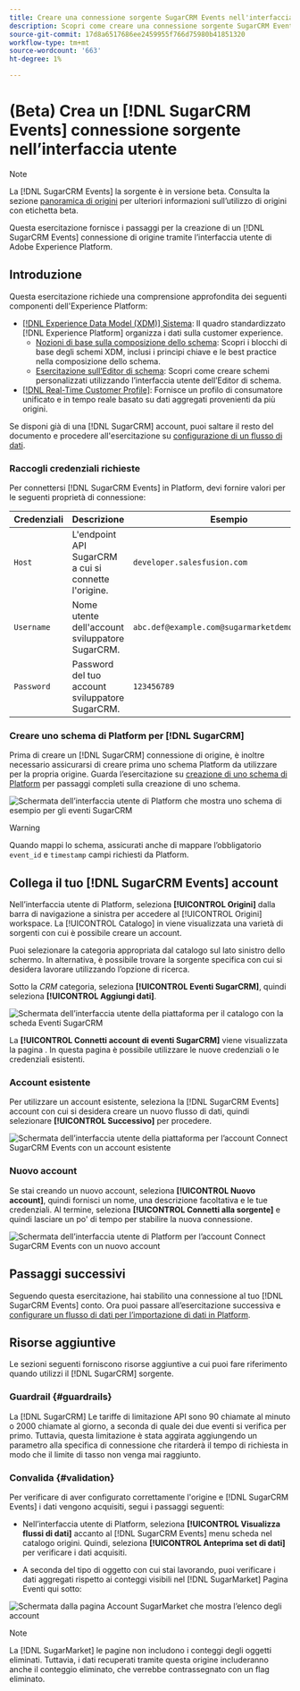 ```yaml
---
title: Creare una connessione sorgente SugarCRM Events nell'interfaccia utente
description: Scopri come creare una connessione sorgente SugarCRM Events utilizzando l’interfaccia utente Adobe Experience Platform.
source-git-commit: 17d8a6517686ee2459955f766d75980b41851320
workflow-type: tm+mt
source-wordcount: '663'
ht-degree: 1%

---
```


# (Beta) Crea un [!DNL SugarCRM Events] connessione sorgente nell’interfaccia utente

>[!NOTE]
>
>La [!DNL SugarCRM Events] la sorgente è in versione beta. Consulta la sezione [panoramica di origini](../../../../home.md#terms-and-conditions) per ulteriori informazioni sull’utilizzo di origini con etichetta beta.

Questa esercitazione fornisce i passaggi per la creazione di un [!DNL SugarCRM Events] connessione di origine tramite l’interfaccia utente di Adobe Experience Platform.

## Introduzione

Questa esercitazione richiede una comprensione approfondita dei seguenti componenti dell&#39;Experience Platform:

* [[!DNL Experience Data Model (XDM)] Sistema](../../../../../xdm/home.md): Il quadro standardizzato [!DNL Experience Platform] organizza i dati sulla customer experience.
   * [Nozioni di base sulla composizione dello schema](../../../../../xdm/schema/composition.md): Scopri i blocchi di base degli schemi XDM, inclusi i principi chiave e le best practice nella composizione dello schema.
   * [Esercitazione sull’Editor di schema](../../../../../xdm/tutorials/create-schema-ui.md): Scopri come creare schemi personalizzati utilizzando l’interfaccia utente dell’Editor di schema.
* [[!DNL Real-Time Customer Profile]](../../../../../profile/home.md): Fornisce un profilo di consumatore unificato e in tempo reale basato su dati aggregati provenienti da più origini.

Se disponi già di una [!DNL SugarCRM] account, puoi saltare il resto del documento e procedere all&#39;esercitazione su [configurazione di un flusso di dati](../../dataflow/crm.md).

### Raccogli credenziali richieste

Per connettersi [!DNL SugarCRM Events] in Platform, devi fornire valori per le seguenti proprietà di connessione:

| Credenziali | Descrizione | Esempio |
| --- | --- | --- |
| `Host` | L&#39;endpoint API SugarCRM a cui si connette l&#39;origine. | `developer.salesfusion.com` |
| `Username` | Nome utente dell&#39;account sviluppatore SugarCRM. | `abc.def@example.com@sugarmarketdemo000.com` |
| `Password` | Password del tuo account sviluppatore SugarCRM. | `123456789` |

### Creare uno schema di Platform per [!DNL SugarCRM]

Prima di creare un [!DNL SugarCRM] connessione di origine, è inoltre necessario assicurarsi di creare prima uno schema Platform da utilizzare per la propria origine. Guarda l’esercitazione su [creazione di uno schema di Platform](../../../../../xdm/schema/composition.md) per passaggi completi sulla creazione di uno schema.

![Schermata dell’interfaccia utente di Platform che mostra uno schema di esempio per gli eventi SugarCRM](../../../../images/tutorials/create/sugarcrm-events/sugarcrm-schema-events.png)

>[!WARNING]
>
>Quando mappi lo schema, assicurati anche di mappare l’obbligatorio `event_id` e `timestamp` campi richiesti da Platform.

## Collega il tuo [!DNL SugarCRM Events] account

Nell’interfaccia utente di Platform, seleziona **[!UICONTROL Origini]** dalla barra di navigazione a sinistra per accedere al [!UICONTROL Origini] workspace. La [!UICONTROL Catalogo] in viene visualizzata una varietà di sorgenti con cui è possibile creare un account.

Puoi selezionare la categoria appropriata dal catalogo sul lato sinistro dello schermo. In alternativa, è possibile trovare la sorgente specifica con cui si desidera lavorare utilizzando l’opzione di ricerca.

Sotto la *CRM* categoria, seleziona **[!UICONTROL Eventi SugarCRM]**, quindi seleziona **[!UICONTROL Aggiungi dati]**.

![Schermata dell’interfaccia utente della piattaforma per il catalogo con la scheda Eventi SugarCRM](../../../../images/tutorials/create/sugarcrm-events/catalog-sugarcrm-events.png)

La **[!UICONTROL Connetti account di eventi SugarCRM]** viene visualizzata la pagina . In questa pagina è possibile utilizzare le nuove credenziali o le credenziali esistenti.

### Account esistente

Per utilizzare un account esistente, seleziona la [!DNL SugarCRM Events] account con cui si desidera creare un nuovo flusso di dati, quindi selezionare **[!UICONTROL Successivo]** per procedere.

![Schermata dell’interfaccia utente della piattaforma per l’account Connect SugarCRM Events con un account esistente](../../../../images/tutorials/create/sugarcrm-events/existing.png)

### Nuovo account

Se stai creando un nuovo account, seleziona **[!UICONTROL Nuovo account]**, quindi fornisci un nome, una descrizione facoltativa e le tue credenziali. Al termine, seleziona **[!UICONTROL Connetti alla sorgente]** e quindi lasciare un po&#39; di tempo per stabilire la nuova connessione.

![Schermata dell’interfaccia utente di Platform per l’account Connect SugarCRM Events con un nuovo account](../../../../images/tutorials/create/sugarcrm-events/new.png)

## Passaggi successivi

Seguendo questa esercitazione, hai stabilito una connessione al tuo [!DNL SugarCRM Events] conto. Ora puoi passare all’esercitazione successiva e [configurare un flusso di dati per l’importazione di dati in Platform](../../dataflow/crm.md).

## Risorse aggiuntive

Le sezioni seguenti forniscono risorse aggiuntive a cui puoi fare riferimento quando utilizzi il [!DNL SugarCRM] sorgente.

### Guardrail {#guardrails}

La [!DNL SugarCRM] Le tariffe di limitazione API sono 90 chiamate al minuto o 2000 chiamate al giorno, a seconda di quale dei due eventi si verifica per primo. Tuttavia, questa limitazione è stata aggirata aggiungendo un parametro alla specifica di connessione che ritarderà il tempo di richiesta in modo che il limite di tasso non venga mai raggiunto.

### Convalida {#validation}

Per verificare di aver configurato correttamente l&#39;origine e [!DNL SugarCRM Events] i dati vengono acquisiti, segui i passaggi seguenti:

* Nell’interfaccia utente di Platform, seleziona **[!UICONTROL Visualizza flussi di dati]** accanto al [!DNL SugarCRM Events] menu scheda nel catalogo origini. Quindi, seleziona **[!UICONTROL Anteprima set di dati]** per verificare i dati acquisiti.

* A seconda del tipo di oggetto con cui stai lavorando, puoi verificare i dati aggregati rispetto ai conteggi visibili nel [!DNL SugarMarket] Pagina Eventi qui sotto:

![Schermata dalla pagina Account SugarMarket che mostra l’elenco degli account](../../../../images/tutorials/create/sugarcrm-events/sugarmarket-events.png)

>[!NOTE]
>
>La [!DNL SugarMarket] le pagine non includono i conteggi degli oggetti eliminati. Tuttavia, i dati recuperati tramite questa origine includeranno anche il conteggio eliminato, che verrebbe contrassegnato con un flag eliminato.